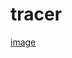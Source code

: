 # tracer
[image](https://image-proxy.namuwikiusercontent.com/r/https%3A%2F%2F33.media.tumblr.com%2F64df12ce75678f9da9b506c92147bd01%2Ftumblr_n3z9q5CBAI1s0rmumo4_500.gif)

